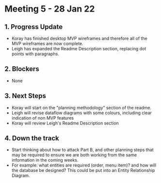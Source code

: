# Meeting 5 - 28 Jan 22

## 1. Progress Update

- Koray has finished desktop MVP wireframes and therefore all of the MVP wireframes are now complete.
- Leigh has expanded the Readme Description section, replacing dot points with paragraphs.

## 2. Blockers
- None

## 3. Next Steps

- Koray will start on the "planning methodology" section of the readme.
- Leigh will revise dataflow diagrams with some colours, including clear indication of non MVP features
- Koray will review Leigh's Readme Description section

## 4. Down the track
- Start thinking about how to attack Part B, and other planning steps that may be required to ensure we are both working from the same information in the coming weeks.
- For example: what entities are required (order, menu item)? and how will the database be designed? This could be put into an Entity Relationship Diagram.